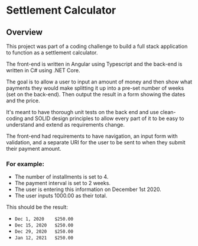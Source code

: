 # Settlement Calculator

## Overview

This project was part of a coding challenge to build a full stack application to function as a settlement calculator.

The front-end is written in Angular using Typescript and the back-end is written in C# using .NET Core. 

The goal is to allow a user to input an amount of money and then show what payments they would make splitting it up into a pre-set number of weeks (set on the back-end). Then output the result in a form showing the dates and the price.

It's meant to have thorough unit tests on the back end and use clean-coding and SOLID design principles to allow every part of it to be easy to understand and extend as requirements change.

The front-end had requirements to have navigation, an input form with validation, and a separate URI for the user to be sent to when they submit their payment amount.

### For example:

- The number of installments is set to 4.
- The payment interval is set to 2 weeks.
- The user is entering this information on December 1st 2020.
- The user inputs 1000.00 as their total.

This should be the result:

  - `Dec 1, 2020	$250.00`
  - `Dec 15, 2020	$250.00`
  - `Dec 29, 2020	$250.00`
  - `Jan 12, 2021	$250.00`





